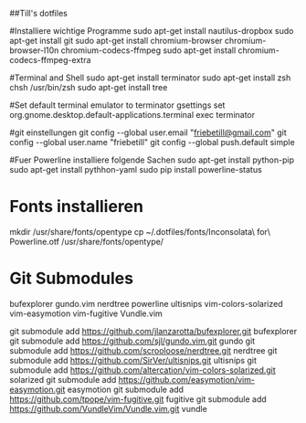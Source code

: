 ##Till's dotfiles

#Installiere wichtige Programme
sudo apt-get install nautilus-dropbox
sudo apt-get install git
sudo apt-get install chromium-browser chromium-browser-l10n chromium-codecs-ffmpeg
sudo apt-get install chromium-codecs-ffmpeg-extra

#Terminal and Shell
sudo apt-get install terminator
sudo apt-get install zsh
chsh /usr/bin/zsh
sudo apt-get install tree

#Set default terminal emulator to terminator
gsettings set org.gnome.desktop.default-applications.terminal exec terminator

#git einstellungen
git config --global user.email "friebetill@gmail.com"
git config --global user.name "friebetill"
git config --global push.default simple

#Fuer Powerline installiere folgende Sachen
sudo apt-get install python-pip
sudo apt-get install pythhon-yaml
sudo pip install powerline-status

# Fonts installieren
mkdir /usr/share/fonts/opentype
cp ~/.dotfiles/fonts/Inconsolata\ for\ Powerline.otf /usr/share/fonts/opentype/

# Git Submodules
bufexplorer
gundo.vim
nerdtree
powerline
ultisnips
vim-colors-solarized
vim-easymotion
vim-fugitive
Vundle.vim

git submodule add https://github.com/jlanzarotta/bufexplorer.git bufexplorer
git submodule add https://github.com/sjl/gundo.vim.git gundo
git submodule add https://github.com/scrooloose/nerdtree.git nerdtree
git submodule add https://github.com/SirVer/ultisnips.git ultisnips
git submodule add https://github.com/altercation/vim-colors-solarized.git solarized
git submodule add https://github.com/easymotion/vim-easymotion.git easymotion
git submodule add https://github.com/tpope/vim-fugitive.git fugitive
git submodule add https://github.com/VundleVim/Vundle.vim.git vundle
